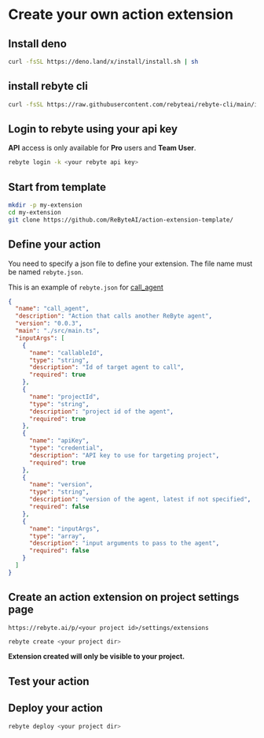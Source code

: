 # Create your own action extension


## Install deno

```sh
curl -fsSL https://deno.land/x/install/install.sh | sh
```

## install rebyte cli

```sh
curl -fsSL https://raw.githubusercontent.com/rebyteai/rebyte-cli/main/install.sh | sudo sh -
```


## Login to rebyte using your api key

**API** access is only available for **Pro** users and **Team User**. 

```sh
rebyte login -k <your rebyte api key>
```

## Start from template

```sh
mkdir -p my-extension
cd my-extension
git clone https://github.com/ReByteAI/action-extension-template/
```

## Define your action
You need to specify a json file to define your extension. The file name must be named `rebyte.json`.

This is an example of `rebyte.json` for [call_agent](https://github.com/ReByteAI/ext_call_agent/tree/main)

```json
{
  "name": "call_agent",
  "description": "Action that calls another ReByte agent",
  "version": "0.0.3",
  "main": "./src/main.ts",
  "inputArgs": [
    {
      "name": "callableId",
      "type": "string",
      "description": "Id of target agent to call",
      "required": true
    },
    {
      "name": "projectId",
      "type": "string",
      "description": "project id of the agent",
      "required": true
    },
    {
      "name": "apiKey",
      "type": "credential",
      "description": "API key to use for targeting project",
      "required": true
    },
    {
      "name": "version",
      "type": "string",
      "description": "version of the agent, latest if not specified",
      "required": false
    },
    {
      "name": "inputArgs",
      "type": "array",
      "description": "input arguments to pass to the agent",
      "required": false
    }
  ]
}
```

## Create an action extension on project settings page

`https://rebyte.ai/p/<your project id>/settings/extensions`

```sh
rebyte create <your project dir>
```

**Extension created will only be visible to your project.**

## Test your action

## Deploy your action

```sh
rebyte deploy <your project dir>
```